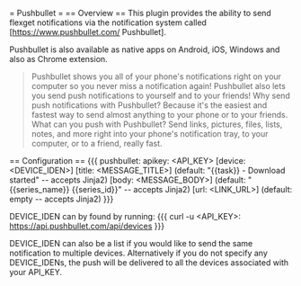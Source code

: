 = Pushbullet =
== Overview ==
This plugin provides the ability to send flexget notifications via the notification system called [https://www.pushbullet.com/ Pushbullet].

Pushbullet is also available as native apps on Android, iOS, Windows and also as Chrome extension.

> Pushbullet shows you all of your phone's notifications right on your computer so you never miss a notification again!
> Pushbullet also lets you send push notifications to yourself and to your friends!
> Why send push notifications with Pushbullet? Because it's the easiest and fastest way to send almost anything to your phone or to your friends.
> What can you push with Pushbullet? Send links, pictures, files, lists, notes, and more right into your phone's notification tray, to your computer, or to a friend, really fast.

== Configuration ==
{{{
pushbullet:
    apikey: <API_KEY>
    [device: <DEVICE_IDEN>]
    [title: <MESSAGE_TITLE>] (default: "{{task}} - Download started" -- accepts Jinja2)
    [body: <MESSAGE_BODY>] (default: "{{series_name}} {{series_id}}" -- accepts Jinja2)
    [url: <LINK_URL>] (default: empty -- accepts Jinja2)
}}}

DEVICE_IDEN can by found by running: 
{{{
curl -u <API_KEY>: https://api.pushbullet.com/api/devices
}}}

DEVICE_IDEN can also be a list if you would like to send the same notification to multiple devices. Alternatively if you do not specify any DEVICE_IDENs, the push will be delivered to all the devices associated with your API_KEY.